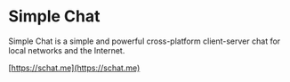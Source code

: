 Simple Chat
=====

Simple Chat is a simple and powerful cross-platform client-server chat for local networks and the Internet.

[https://schat.me](https://schat.me)